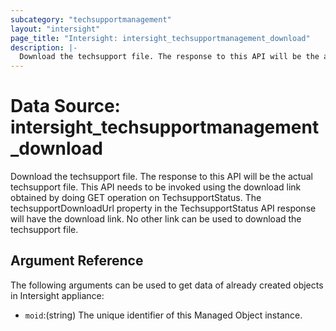 ```yaml
---
subcategory: "techsupportmanagement"
layout: "intersight"
page_title: "Intersight: intersight_techsupportmanagement_download"
description: |-
  Download the techsupport file. The response to this API will be the actual techsupport file. This API needs to be invoked using the download link obtained by doing GET operation on TechsupportStatus. The techsupportDownloadUrl property in the TechsupportStatus API response will have the download link. No other link can be used to download the techsupport file.
---
```


# Data Source: intersight_techsupportmanagement_download
Download the techsupport file. The response to this API will be the actual techsupport file. This API needs to be invoked using the download link obtained by doing GET operation on TechsupportStatus. The techsupportDownloadUrl property in the TechsupportStatus API response will have the download link. No other link can be used to download the techsupport file.
## Argument Reference
The following arguments can be used to get data of already created objects in Intersight appliance:
* `moid`:(string) The unique identifier of this Managed Object instance. 
